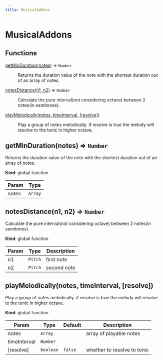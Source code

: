 ```yaml
---
title: MusicalAddons
---
```


# MusicalAddons

## Functions

<dl>
<dt><a href="#getMinDuration">getMinDuration(notes)</a> ⇒ <code>Number</code></dt>
<dd><p>Returns the duration value of the note with the shortest duration out of an array of notes.</p>
</dd>
<dt><a href="#notesDistance">notesDistance(n1, n2)</a> ⇒ <code>Number</code></dt>
<dd><p>Calculate the pure interval(not considering octave) between 2 notes(in semitones).</p>
</dd>
<dt><a href="#playMelodically">playMelodically(notes, timeInterval, [resolve])</a></dt>
<dd><p>Play a group of notes melodically.
if resolve is true the melody will resolve to the tonic in higher octave.</p>
</dd>
</dl>

<a name="getMinDuration"></a>

## getMinDuration(notes) ⇒ <code>Number</code>
Returns the duration value of the note with the shortest duration out of an array of notes.

**Kind**: global function  

| Param | Type |
| --- | --- |
| notes | <code>Array</code> | 

<a name="notesDistance"></a>

## notesDistance(n1, n2) ⇒ <code>Number</code>
Calculate the pure interval(not considering octave) between 2 notes(in semitones).

**Kind**: global function  

| Param | Type | Description |
| --- | --- | --- |
| n1 | <code>Pitch</code> | first note |
| n2 | <code>Pitch</code> | second note |

<a name="playMelodically"></a>

## playMelodically(notes, timeInterval, [resolve])
Play a group of notes melodically.
if resolve is true the melody will resolve to the tonic in higher octave.

**Kind**: global function  

| Param | Type | Default | Description |
| --- | --- | --- | --- |
| notes | <code>Array</code> |  | array of playable notes |
| timeInterval | <code>Number</code> |  |  |
| [resolve] | <code>boolean</code> | <code>false</code> | whether to resolve to tonic |

